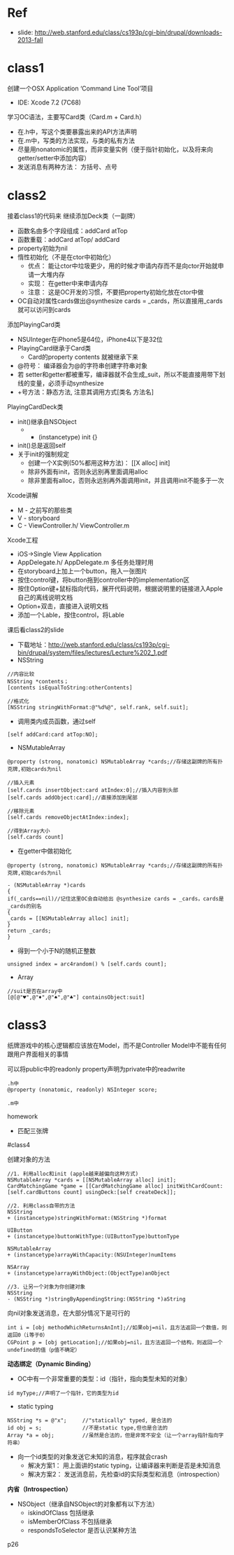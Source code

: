 # Ref

* slide: http://web.stanford.edu/class/cs193p/cgi-bin/drupal/downloads-2013-fall


# class1

创建一个OSX Application ‘Command Line Tool’项目
* IDE: Xcode 7.2 (7C68)

学习OC语法，主要写Card类（Card.m + Card.h）
* 在.h中，写这个类要暴露出来的API方法声明
* 在.m中，写类的方法实现，与类的私有方法
* 尽量用nonatomic的属性，而非变量实例（便于指针初始化，以及将来向getter/setter中添加内容）
* 发送消息有两种方法： 方括号、点号


# class2

接着class1的代码来
继续添加Deck类（一副牌）
* 函数名由多个字段组成：addCard atTop
* 函数重载：addCard atTop/ addCard
* property初始为nil
* 惰性初始化（不是在ctor中初始化）
   * 优点： 能让ctor中垃圾更少，用的时候才申请内存而不是向ctor开始就申请一大堆内存
   * 实现： 在getter中来申请内存
   * 注意： 这是OC开发的习惯，不要把property初始化放在ctor中做
* OC自动对属性cards做出@synthesize cards = _cards，所以直接用_cards就可以访问到cards


添加PlayingCard类
* NSUInteger在iPhone5是64位，iPhone4以下是32位
* PlayingCard继承于Card类
   * Card的property contents 就被继承下来
* @符号： 编译器会为@的字符串创建字符串对象
* 若 setter和getter都被重写，编译器就不会生成_suit，所以不能直接用带下划线的变量，必须手动synthesize
* +号方法：静态方法, 注意其调用方式[类名 方法名]


PlayingCardDeck类
* init()继承自NSObject
   * - (instancetype) init {}
* init()总是返回self 
* 关于init的强制规定
   * 创建一个X实例(50%都用这种方法)： [[X alloc] init]
   * 除非外面有init，否则永远别再里面调用alloc
   * 除非里面有alloc，否则永远别再外面调用init，并且调用init不能多于一次


Xcode讲解
* M - 之前写的那些类
* V - storyboard
* C - ViewController.h/ ViewController.m


Xcode工程
* iOS->Single View Application
* AppDelegate.h/ AppDelegate.m 多任务处理时用
* 在storyboard上加上一个button，拖入一张图片
* 按住control键，将button拖到controller中的implementation区
* 按住Option键+鼠标指向代码，展开代码说明，根据说明里的链接进入Apple自己的离线说明文档
* Option+双击，直接进入说明文档
* 添加一个Lable，按住control，将Lable


课后看class2的slide
* 下载地址：http://web.stanford.edu/class/cs193p/cgi-bin/drupal/system/files/lectures/Lecture%202_1.pdf
* NSString
```
//内容比较
NSString *contents；
[contents isEqualToString:otherContents]

//格式化
[NSString stringWithFormat:@"%d%@", self.rank, self.suit];
```

* 调用类内成员函数，通过self
```
[self addCard:card atTop:NO];
```

* NSMutableArray
```
@property (strong, nonatomic) NSMutableArray *cards;//存储这副牌的所有扑克牌,初始cards为nil

//插入元素
[self.cards insertObject:card atIndex:0];//插入内容到头部
[self.cards addObject:card];//直接添加到尾部

//移除元素
[self.cards removeObjectAtIndex:index];

//得到Array大小
[self.cards count]
```

* 在getter中做初始化
```
@property (strong, nonatomic) NSMutableArray *cards;//存储这副牌的所有扑克牌,初始cards为nil

- (NSMutableArray *)cards
{
if(_cards==nil)//记住这里OC会自动给出 @synthesize cards = _cards，cards是_cards的别名
{
_cards = [[NSMutableArray alloc] init];
}
return _cards;
}
```
* 得到一个小于N的随机正整数
```
unsigned index = arc4random() % [self.cards count];

```

* Array
```
//suit是否在array中
[@[@"♥",@"♦",@"♠",@"♣"] containsObject:suit]
```


# class3

纸牌游戏中的核心逻辑都应该放在Model，而不是Controller
Model中不能有任何跟用户界面相关的事情

可以将public中的readonly property声明为private中的readwrite
``` 
.h中
@property (nonatomic, readonly) NSInteger score;

.m中

```

homework 
* 匹配三张牌


#class4

创建对象的方法
``` 
//1. 利用alloc和init (apple越来越偏向这种方式)
NSMutableArray *cards = [[NSMutableArray alloc] init];
CardMatchingGame *game = [[CardMatchingGame alloc] initWithCardCount:[self.cardButtons count] usingDeck:[self createDeck]];

//2. 利用class自带的方法
NSString
+ (instancetype)stringWithFormat:(NSString *)format

UIButton
+ (instancetype)buttonWithType:(UIButtonType)buttonType

NSMutableArray
+ (instancetype)arrayWithCapacity:(NSUInteger)numItems

NSArray
+ (instancetype)arrayWithObject:(ObjectType)anObject

//3. 让另一个对象为你创建对象
NSString
- (NSString *)stringByAppendingString:(NSString *)aString

``` 

向nil对象发送消息，在大部分情况下是可行的
``` 
int i = [obj methodWhichReturnsAnInt];//如果obj=nil，且方法返回一个数值，则返回0（i等于0）
CGPoint p = [obj getLocation];//如果obj=nil，且方法返回一个结构，则返回一个undefined的值（p值不确定）
``` 

**动态绑定（Dynamic Binding）**
* OC中有一个非常重要的类型：id（指针，指向类型未知的对象）
``` 
id myType;//声明了一个指针，它的类型为id
```

* static typing
```
NSString *s = @"x";     //"statically" typed, 是合法的
id obj = s;             //不是static type,但也是合法的
Array *a = obj;         //虽然是合法的，但是非常不安全（让一个array指针指向字符串）
```

* 向一个id类型的对象发送它未知的消息，程序就会crash
   * 解决方案1： 用上面讲的static typing，让编译器来判断是否是未知消息
   * 解决方案2： 发送消息前，先检查id的实际类型和消息（introspection）


**内省（Introspection）**
* NSObject（继承自NSObject的对象都有以下方法）
   * iskindOfClass      包括继承
   * isMemberOfClass    不包括继承
   * respondsToSelector 是否认识某种方法

 p26











